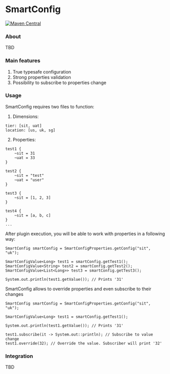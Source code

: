 # SmartConfig

[![Maven Central](https://maven-badges.herokuapp.com/maven-central/com.github.sergeybudnik/smart.config/badge.svg)](https://maven-badges.herokuapp.com/maven-central/com.github.sergeybudnik/smart.config/badge.png)

### About

TBD

### Main features ###

1. True typesafe configuration
2. Strong properties validation
3. Possibility to subscribe to properties change

### Usage

SmartConfig requires two files to function:

1. Dimensions:

```
tier: [sit, uat]
location: [us, uk, sg]
```

2. Properties:

```
test1 {
    ~sit = 31
    ~uat = 33
}

test2 {
    ~sit = "test"
    ~uat = "user"
}

test3 {
    ~sit = [1, 2, 3]
}

test4 {
    ~sit = [a, b, c]
}
...
```

After plugin execution, you will be able to work with properties in a following way:

```
SmartConfig smartConfig = SmartConfigProperties.getConfig("sit", "uk");

SmartConfigValue<Long> test1 = smartConfig.getTest1();
SmartConfigValue<String> test2 = smartConfig.getTest2();
SmartConfigValue<List<Long>> test3 = smartConfig.getTest3();

System.out.println(test1.getValue()); // Prints '31'
```

SmartConfig allows to override properties and even subscribe to their changes

```
SmartConfig smartConfig = SmartConfigProperties.getConfig("sit", "uk");

SmartConfigValue<Long> test1 = smartConfig.getTest1();

System.out.println(test1.getValue()); // Prints '31'

test1.subscribe(it -> System.out::println); // Subscribe to value change
test1.override(32); // Override the value. Subscriber will print '32'

```

### Integration

TBD
